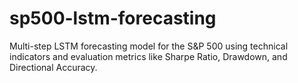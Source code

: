 # sp500-lstm-forecasting
Multi-step LSTM forecasting model for the S&amp;P 500 using technical indicators and evaluation metrics like Sharpe Ratio, Drawdown, and Directional Accuracy.

